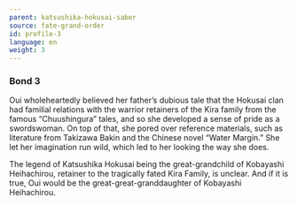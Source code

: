 ```yaml
---
parent: katsushika-hokusai-saber
source: fate-grand-order
id: profile-3
language: en
weight: 3
---
```


### Bond 3

Oui wholeheartedly believed her father’s dubious tale that the Hokusai clan had familial relations with the warrior retainers of the Kira family from the famous “Chuushingura” tales, and so she developed a sense of pride as a swordswoman. On top of that, she pored over reference materials, such as literature from Takizawa Bakin and the Chinese novel “Water Margin.” She let her imagination run wild, which led to her looking the way she does.

The legend of Katsushika Hokusai being the great-grandchild of Kobayashi Heihachirou, retainer to the tragically fated Kira Family, is unclear. And if it is true, Oui would be the great-great-granddaughter of Kobayashi Heihachirou.
